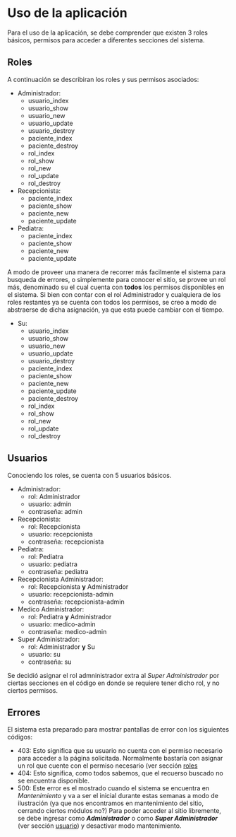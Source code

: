 # Uso de la aplicación

Para el uso de la aplicación, se debe comprender que existen 3 roles básicos, 
permisos para acceder a diferentes secciones del sistema.

## Roles

A continuación se describiran los roles y sus permisos asociados:

- Administrador:
    - usuario_index
    - usuario_show
    - usuario_new
    - usuario_update
    - usuario_destroy
    - paciente_index
    - paciente_destroy
    - rol_index
    - rol_show
    - rol_new
    - rol_update
    - rol_destroy
- Recepcionista:
    - paciente_index
    - paciente_show
    - paciente_new
    - paciente_update
- Pediatra:
    - paciente_index
    - paciente_show
    - paciente_new
    - paciente_update

A modo de proveer una manera de recorrer  más facilmente el sistema para busqueda
de errores, o simplemente para conocer el sitio, se provee un rol más, denominado su
el cual cuenta con **todos** los permisos disponibles en el sistema.
Si bien con contar con el rol Administrador y cualquiera de los roles restantes
ya se cuenta con todos los permisos, se creo a modo de abstraerse de dicha asignación,
ya que esta puede cambiar con el tiempo.

 - Su:
    - usuario_index
    - usuario_show
    - usuario_new
    - usuario_update
    - usuario_destroy
    - paciente_index
    - paciente_show
    - paciente_new
    - paciente_update
    - paciente_destroy
    - rol_index
    - rol_show
    - rol_new
    - rol_update
    - rol_destroy

## Usuarios

Conociendo los roles, se cuenta con 5 usuarios básicos.

- Administrador:
    - rol: Administrador
    - usuario: admin
    - contraseña: admin
- Recepcionista:
    - rol: Recepcionista
    - usuario: recepcionista
    - contraseña: recepcionista
- Pediatra:
    - rol: Pediatra
    - usuario: pediatra
    - contraseña: pediatra
- Recepcionista Administrador:
    - rol: Recepcionista **y** Administrador
    - usuario: recepcionista-admin
    - contraseña: recepcionista-admin
- Medico Administrador:
    - rol: Pediatra **y** Administrador
    - usuario: medico-admin
    - contraseña: medico-admin
- Super Administrador:
    - rol: Administrador **y** Su
    - usuario: su
    - contraseña: su

Se decidió asignar el rol admninistrador extra al _Super Administrador_ por ciertas
secciones en el código en donde se requiere tener dicho rol, y no ciertos permisos.

## Errores

El sistema esta preparado para mostrar pantallas de error con los siguientes códigos:

- 403: Esto significa que su usuario no cuenta con el permiso necesario para acceder
a la página solicitada.
Normalmente bastaría con asignar un rol que cuente con el permiso necesario (ver
sección [roles](#roles)
- 404: Esto significa, como todos sabemos, que el recuerso buscado no se encuentra
disponible.
- 500: Este error es el mostrado cuando el sistema se encuentra en _Mantenimiento_
y va a ser el inicial durante estas semanas a modo de ilustración (ya que nos
encontramos en mantenimiento del sitio, cerrando ciertos módulos no?)
Para poder acceder al sitio libremente, se debe ingresar como **_Administrador_** 
o como **_Super Administrador_** (ver sección [usuario](#usuarios)) y desactivar
modo mantenimiento.